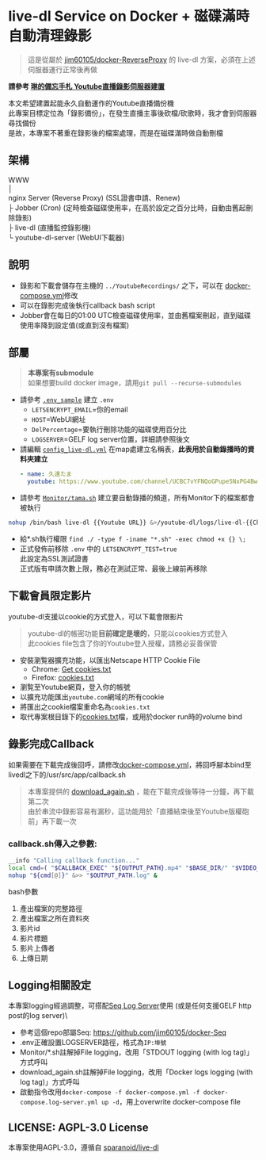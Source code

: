 # live-dl Service on Docker + 磁碟滿時自動清理錄影
> 這是從屬於 [jim60105/docker-ReverseProxy](https://github.com/jim60105/docker-ReverseProxy) 的 live-dl 方案，必須在上述伺服器運行正常後再做

**請參考 [琳的備忘手札 Youtube直播錄影伺服器建置](https://blog.maki0419.com/2020/11/docker-youtube-dl-auto-recording-live-dl.html)**

本文希望建置起能永久自動運作的Youtube直播備份機\
此專案目標定位為「錄影備份」，在發生直播主事後砍檔/砍歌時，我才會到伺服器尋找備份\
是故，本專案不著重在錄影後的檔案處理，而是在磁碟滿時做自動刪檔

## 架構
WWW\
│\
nginx Server (Reverse Proxy) (SSL證書申請、Renew)\
├ Jobber (Cron) (定時檢查磁碟使用率，在高於設定之百分比時，自動由舊起刪除錄影)\
├ live-dl (直播監控錄影機)\
└ youtube-dl-server (WebUI下載器)

## 說明
* 錄影和下載會儲存在主機的 `../YoutubeRecordings/` 之下，可以在 [docker-compose.yml](docker-compose.yml)修改
* 可以在錄影完成後執行callback bash script
* Jobber會在每日的01:00 UTC檢查磁碟使用率，並由舊檔案刪起，直到磁碟使用率降到設定值(或直到沒有檔案)

## 部屬
> **本專案有submodule**\
> 如果想要build docker image，請用`git pull --recurse-submodules`
 
* 請參考 [`.env_sample`](.env_sample) 建立 `.env`
    * `LETSENCRYPT_EMAIL`=你的email
    * `HOST`=WebUI網址
    * `DelPercentage`=要執行刪除功能的磁碟使用百分比
    * `LOGSERVER`=GELF log server位置，詳細請參照後文
* 請編輯 [`config_live-dl.yml`](config_live-dl.yml) 在map處建立名稱表，**此表用於自動錄播時的資料夾建立**
    ```yml
    - name: 久遠たま
      youtube: https://www.youtube.com/channel/UCBC7vYFNQoGPupe5NxPG4Bw
    ```
* 請參考 [`Monitor/tama.sh`](Monitor/tama.sh) 建立要自動錄播的頻道，所有Monitor下的檔案都會被執行
```sh
nohup /bin/bash live-dl {{Youtube URL}} &>/youtube-dl/logs/live-dl-{{Channel Name}}.$(date +%d%b%y-%H%M%S).log &
```
* 給*.sh執行權限 `find ./ -type f -iname "*.sh" -exec chmod +x {} \;`
* 正式發佈前移除 `.env` 中的 `LETSENCRYPT_TEST=true`\
此設定為SSL測試證書\
正式版有申請次數上限，務必在測試正常、最後上線前再移除

## 下載會員限定影片
youtube-dl支援以cookie的方式登入，可以下載會限影片
> youtube-dl的帳密功能**目前確定是壞的**，只能以cookies方式登入\
> 此cookies file包含了你的Youtube登入授權，請務必妥善保管
* 安裝瀏覧器擴充功能，以匯出Netscape HTTP Cookie File
    * Chrome: [Get cookies.txt](https://chrome.google.com/webstore/detail/get-cookiestxt/bgaddhkoddajcdgocldbbfleckgcbcid)
    * Firefox: [cookies.txt](https://addons.mozilla.org/zh-TW/firefox/addon/cookies-txt/)
* 瀏覧至Youtube網頁，登入你的帳號
* 以擴充功能匯出`youtube.com`網域的所有cookie
* 將匯出之cookie檔案重命名為`cookies.txt`
* 取代專案根目錄下的[cookies.txt](cookies.txt)檔，或用於docker run時的volume bind

## 錄影完成Callback
如果需要在下載完成後回呼，請修改[docker-compose.yml](docker-compose.yml)，將回呼腳本bind至livedl之下的/usr/src/app/callback.sh
> 本專案提供的 [download_again.sh](download_again.sh) ，能在下載完成後等待一分鐘，再下載第二次\
> 由於串流中錄影容易有漏秒，這功能用於「直播結束後至Youtube版權砲前」再下載一次

### callback.sh傳入之參數:
```bash
__info "Calling callback function..."
local cmd=( "$CALLBACK_EXEC" "${OUTPUT_PATH}.mp4" "$BASE_DIR/" "$VIDEO_ID" "$FULLTITLE" "$UPLOADER" "$UPLOAD_DATE" )
nohup "${cmd[@]}" &>> "$OUTPUT_PATH.log" &
```
bash參數
1. 產出檔案的完整路徑
1. 產出檔案之所在資料夾
1. 影片id
1. 影片標題
1. 影片上傳者
1. 上傳日期

## Logging相關設定
本專案logging經過調整，可搭配[Seq Log Server](https://datalust.co/seq)使用 (或是任何支援GELF http post的log server)\
* 參考這個repo部屬Seq: https://github.com/jim60105/docker-Seq
* .env正確設置LOGSERVER路徑，格式為`IP:埠號`
* Monitor/*.sh註解掉File logging，改用「STDOUT logging (with log tag)」方式呼叫
* download_again.sh註解掉File logging，改用「Docker logs logging (with log tag)」方式呼叫
* 啟動指令改用`docker-compose -f docker-compose.yml -f docker-compose.log-server.yml up -d`，用上overwrite docker-compose file

## LICENSE: AGPL-3.0 License 
本專案使用AGPL-3.0，遵循自 [sparanoid/live-dl](https://github.com/sparanoid/live-dl)
